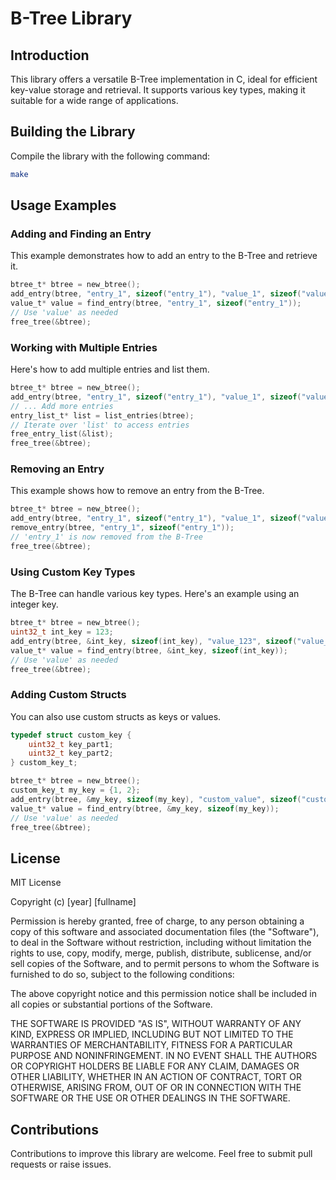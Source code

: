 
# B-Tree Library

## Introduction
This library offers a versatile B-Tree implementation in C, ideal for efficient key-value storage and retrieval. It supports various key types, making it suitable for a wide range of applications.

## Building the Library
Compile the library with the following command:

```bash
make
```

## Usage Examples

### Adding and Finding an Entry
This example demonstrates how to add an entry to the B-Tree and retrieve it.

```c
btree_t* btree = new_btree();
add_entry(btree, "entry_1", sizeof("entry_1"), "value_1", sizeof("value_1"));
value_t* value = find_entry(btree, "entry_1", sizeof("entry_1"));
// Use 'value' as needed
free_tree(&btree);
```

### Working with Multiple Entries
Here's how to add multiple entries and list them.

```c
btree_t* btree = new_btree();
add_entry(btree, "entry_1", sizeof("entry_1"), "value_1", sizeof("value_1"));
// ... Add more entries
entry_list_t* list = list_entries(btree);
// Iterate over 'list' to access entries
free_entry_list(&list);
free_tree(&btree);
```

### Removing an Entry
This example shows how to remove an entry from the B-Tree.

```c
btree_t* btree = new_btree();
add_entry(btree, "entry_1", sizeof("entry_1"), "value_1", sizeof("value_1"));
remove_entry(btree, "entry_1", sizeof("entry_1"));
// 'entry_1' is now removed from the B-Tree
free_tree(&btree);
```

### Using Custom Key Types
The B-Tree can handle various key types. Here's an example using an integer key.

```c
btree_t* btree = new_btree();
uint32_t int_key = 123;
add_entry(btree, &int_key, sizeof(int_key), "value_123", sizeof("value_123"));
value_t* value = find_entry(btree, &int_key, sizeof(int_key));
// Use 'value' as needed
free_tree(&btree);
```

### Adding Custom Structs
You can also use custom structs as keys or values.

```c
typedef struct custom_key {
    uint32_t key_part1;
    uint32_t key_part2;
} custom_key_t;

btree_t* btree = new_btree();
custom_key_t my_key = {1, 2};
add_entry(btree, &my_key, sizeof(my_key), "custom_value", sizeof("custom_value"));
value_t* value = find_entry(btree, &my_key, sizeof(my_key));
// Use 'value' as needed
free_tree(&btree);
```

## License
MIT License

Copyright (c) [year] [fullname]

Permission is hereby granted, free of charge, to any person obtaining a copy
of this software and associated documentation files (the "Software"), to deal
in the Software without restriction, including without limitation the rights
to use, copy, modify, merge, publish, distribute, sublicense, and/or sell
copies of the Software, and to permit persons to whom the Software is
furnished to do so, subject to the following conditions:

The above copyright notice and this permission notice shall be included in all
copies or substantial portions of the Software.

THE SOFTWARE IS PROVIDED "AS IS", WITHOUT WARRANTY OF ANY KIND, EXPRESS OR
IMPLIED, INCLUDING BUT NOT LIMITED TO THE WARRANTIES OF MERCHANTABILITY,
FITNESS FOR A PARTICULAR PURPOSE AND NONINFRINGEMENT. IN NO EVENT SHALL THE
AUTHORS OR COPYRIGHT HOLDERS BE LIABLE FOR ANY CLAIM, DAMAGES OR OTHER
LIABILITY, WHETHER IN AN ACTION OF CONTRACT, TORT OR OTHERWISE, ARISING FROM,
OUT OF OR IN CONNECTION WITH THE SOFTWARE OR THE USE OR OTHER DEALINGS IN THE
SOFTWARE.

## Contributions
Contributions to improve this library are welcome. Feel free to submit pull requests or raise issues.